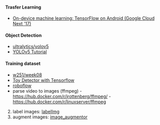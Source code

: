 #### Trasfer Learning 
- [On-device machine learning: TensorFlow on Android (Google Cloud Next '17)](https://www.youtube.com/watch?v=EnFyneRScQ8&feature=youtu.be&t=4m17s&ab_channel=GoogleCloudPlatform)

#### Object Detection 
- [ultralytics/yolov5](https://github.com/ultralytics/yolov5)
- [YOLOv5 Tutorial](https://colab.research.google.com/github/ultralytics/yolov5/blob/master/tutorial.ipynb#scrollTo=VUOiNLtMP5aG) 

#### Training dataset
- [w251/week08](https://github.com/MIDS-scaling-up/v2/tree/master/week08)
- [Toy Detector with Tensorflow](https://www.kdnuggets.com/2018/02/building-toy-detector-tensorflow-object-detection-api.html) 
- [roboflow](https://app.roboflow.com/)
- parse video to images (ffmpeg) 
		- https://hub.docker.com/r/jrottenberg/ffmpeg/ 
		- https://hub.docker.com/r/linuxserver/ffmpeg 
2. label images: [labelImg](https://github.com/tzutalin/labelImg)
3. augment images: [image_augmentor](https://github.com/codebox/image_augmentor)